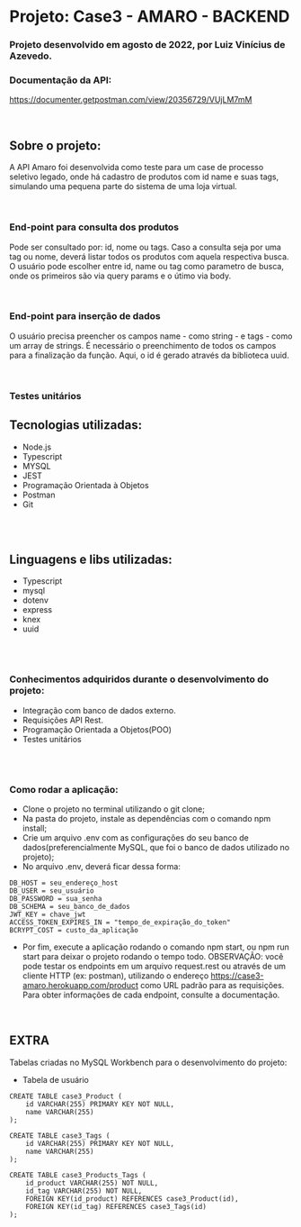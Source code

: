 # Projeto: Case3 - AMARO - BACKEND

### Projeto desenvolvido em agosto de 2022, por Luiz Vinícius de Azevedo.

### Documentação da API:

https://documenter.getpostman.com/view/20356729/VUjLM7mM

<br>

## Sobre o projeto: 
A API Amaro foi desenvolvida como teste para um case de processo seletivo legado, onde há cadastro de produtos com id name e suas tags, simulando uma pequena parte do sistema de uma loja virtual.

<br>

### End-point para consulta dos produtos
Pode ser consultado por: id, nome ou tags. Caso a consulta seja por uma tag ou nome, deverá listar todos os produtos com aquela respectiva busca.  O usuário pode escolher entre id, name ou tag como parametro de busca, onde os primeiros são via query params e o útimo via body.


<br>

### End-point para inserção de dados
O usuário precisa preencher os campos name - como string - e tags - como um array de strings. É necessário o preenchimento de todos os campos para a finalização da função. Aqui, o id é gerado através da biblioteca uuid.


<br>

### Testes unitários

## Tecnologias utilizadas:
- Node.js
- Typescript
- MYSQL
- JEST 
- Programação Orientada à Objetos
- Postman
- Git
<br>
<br>

## Linguagens e libs utilizadas:
- Typescript
- mysql
- dotenv
- express
- knex
- uuid

<br>
<br>

### Conhecimentos adquiridos durante o desenvolvimento do projeto:
- Integração com banco de dados externo.
- Requisições API Rest.
- Programação Orientada a Objetos(POO)
- Testes unitários

<br>
<br>

### Como rodar a aplicação:
- Clone o projeto no terminal utilizando o git clone;
- Na pasta do projeto, instale as dependências com o comando npm install;
- Crie um arquivo .env com as configurações do seu banco de dados(preferencialmente MySQL, que foi o banco de dados utilizado no projeto);
- No arquivo .env, deverá ficar dessa forma:

```
DB_HOST = seu_endereço_host
DB_USER = seu_usuário
DB_PASSWORD = sua_senha
DB_SCHEMA = seu_banco_de_dados
JWT_KEY = chave_jwt
ACCESS_TOKEN_EXPIRES_IN = "tempo_de_expiração_do_token"
BCRYPT_COST = custo_da_aplicação
```
- Por fim, execute a aplicação rodando o comando npm start, ou npm run start para deixar o projeto rodando o tempo todo.
OBSERVAÇÃO: você pode testar os endpoints em um arquivo request.rest ou através de um cliente HTTP (ex: postman), utilizando o endereço https://case3-amaro.herokuapp.com/product como URL padrão para as requisições. Para obter informações de cada endpoint, consulte a documentação.
<br>

## EXTRA

Tabelas criadas no MySQL Workbench para o desenvolvimento do projeto:

- Tabela de usuário

```
CREATE TABLE case3_Product (
    id VARCHAR(255) PRIMARY KEY NOT NULL,
    name VARCHAR(255)
);
```

```
CREATE TABLE case3_Tags (
    id VARCHAR(255) PRIMARY KEY NOT NULL,
    name VARCHAR(255) 
);
```
```
CREATE TABLE case3_Products_Tags (
    id_product VARCHAR(255) NOT NULL,
    id_tag VARCHAR(255) NOT NULL,
    FOREIGN KEY(id_product) REFERENCES case3_Product(id),
    FOREIGN KEY(id_tag) REFERENCES case3_Tags(id)
);
```
